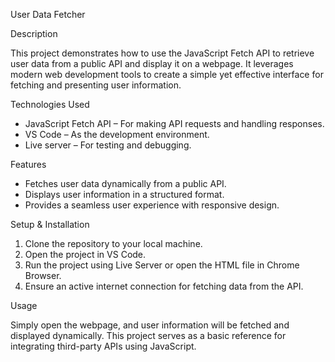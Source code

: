 User Data Fetcher

Description

This project demonstrates how to use the JavaScript Fetch API to retrieve user data from a public API and display it on a webpage. It leverages modern web development tools to create a simple yet effective interface for fetching and presenting user information.

Technologies Used

- JavaScript Fetch API – For making API requests and handling responses.
- VS Code – As the development environment.
- Live server – For testing and debugging.

Features

- Fetches user data dynamically from a public API.
- Displays user information in a structured format.
- Provides a seamless user experience with responsive design.

Setup & Installation

1. Clone the repository to your local machine.
2. Open the project in VS Code.
3. Run the project using Live Server or open the HTML file in Chrome Browser.
4. Ensure an active internet connection for fetching data from the API.

Usage

Simply open the webpage, and user information will be fetched and displayed dynamically. This project serves as a basic reference for integrating third-party APIs using JavaScript.
